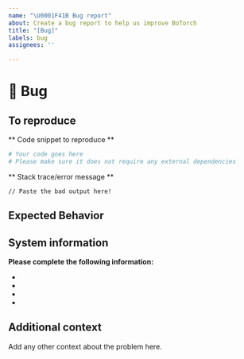 ```yaml
---
name: "\U0001F41B Bug report"
about: Create a bug report to help us improve BoTorch
title: "[Bug]"
labels: bug
assignees: ''

---
```


# 🐛 Bug

<!-- A clear and concise description of what the bug is. -->

## To reproduce

** Code snippet to reproduce **
```python
# Your code goes here
# Please make sure it does not require any external dependencies
```

** Stack trace/error message **
```
// Paste the bad output here!
```

## Expected Behavior

<!-- A clear and concise description of what you expected to happen. -->

## System information

**Please complete the following information:**
- <!-- BoTorch Version (run `print(botorch.__version__)` -->
- <!-- GPyTorch Version (run `print(gpytorch.__version__)` -->
- <!-- PyTorch Version (run `print(torch.__version__)` -->
- <!-- Computer OS -->


## Additional context

Add any other context about the problem here.
